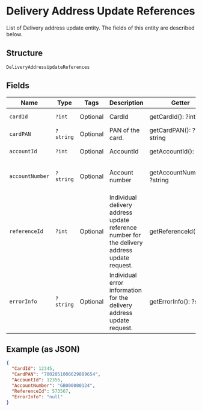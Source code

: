 
# Delivery Address Update References

List of Delivery address update entity. The fields of this entity are described below.

## Structure

`DeliveryAddressUpdateReferences`

## Fields

| Name | Type | Tags | Description | Getter | Setter |
|  --- | --- | --- | --- | --- | --- |
| `cardId` | `?int` | Optional | CardId | getCardId(): ?int | setCardId(?int cardId): void |
| `cardPAN` | `?string` | Optional | PAN of the card. | getCardPAN(): ?string | setCardPAN(?string cardPAN): void |
| `accountId` | `?int` | Optional | AccountId | getAccountId(): ?int | setAccountId(?int accountId): void |
| `accountNumber` | `?string` | Optional | Account number | getAccountNumber(): ?string | setAccountNumber(?string accountNumber): void |
| `referenceId` | `?int` | Optional | Individual delivery address update reference number for the delivery address update request. | getReferenceId(): ?int | setReferenceId(?int referenceId): void |
| `errorInfo` | `?string` | Optional | Individual error information for the delivery address update request. | getErrorInfo(): ?string | setErrorInfo(?string errorInfo): void |

## Example (as JSON)

```json
{
  "CardId": 12345,
  "CardPAN": "7002051006629889654",
  "AccountId": 12356,
  "AccountNumber": "GB000000124",
  "ReferenceId": 573567,
  "ErrorInfo": "null"
}
```

